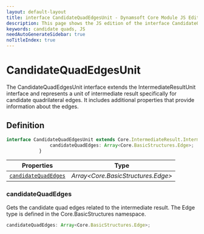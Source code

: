 ```yaml
---
layout: default-layout
title: interface CandidateQuadEdgesUnit - Dynamsoft Core Module JS Edition API Reference
description: This page shows the JS edition of the interface CandidateQuadEdgesUnit in Dynamsoft Core Module.
keywords: candidate quads, JS
needAutoGenerateSidebar: true
noTitleIndex: true
---
```


# CandidateQuadEdgesUnit

The CandidateQuadEdgesUnit interface extends the IntermediateResultUnit interface and represents a unit of intermediate result specifically for candidate quadrilateral edges. It includes additional properties that provide information about the edges.

## Definition

```ts
interface CandidateQuadEdgesUnit extends Core.IntermediateResult.IntermediateResultUnit {
                candidateQuadEdges: Array<Core.BasicStructures.Edge>;
            }
```

| Properties               | Type |
|----------------------|-------------|
| [`candidateQuadEdges`](#candidatequadedges) | *Array<Core.BasicStructures.Edge>* |

### candidateQuadEdges

Gets the candidate quad edges related to the intermediate result. The Edge type is defined in the Core.BasicStructures namespace.

```ts
candidateQuadEdges: Array<Core.BasicStructures.Edge>;
```